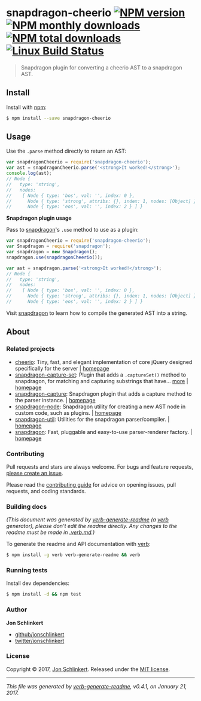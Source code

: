 # snapdragon-cheerio [![NPM version](https://img.shields.io/npm/v/snapdragon-cheerio.svg?style=flat)](https://www.npmjs.com/package/snapdragon-cheerio) [![NPM monthly downloads](https://img.shields.io/npm/dm/snapdragon-cheerio.svg?style=flat)](https://npmjs.org/package/snapdragon-cheerio)  [![NPM total downloads](https://img.shields.io/npm/dt/snapdragon-cheerio.svg?style=flat)](https://npmjs.org/package/snapdragon-cheerio) [![Linux Build Status](https://img.shields.io/travis/jonschlinkert/snapdragon-cheerio.svg?style=flat&label=Travis)](https://travis-ci.org/jonschlinkert/snapdragon-cheerio)

> Snapdragon plugin for converting a cheerio AST to a snapdragon AST.

## Install

Install with [npm](https://www.npmjs.com/):

```sh
$ npm install --save snapdragon-cheerio
```

## Usage

Use the `.parse` method directly to return an AST:

```js
var snapdragonCheerio = require('snapdragon-cheerio');
var ast = snapdragonCheerio.parse('<strong>It worked!</strong>');
console.log(ast);
// Node {
//   type: 'string',
//   nodes:
//    [ Node { type: 'bos', val: '', index: 0 },
//      Node { type: 'strong', attribs: {}, index: 1, nodes: [Object] },
//      Node { type: 'eos', val: '', index: 2 } ] }
```

**Snapdragon plugin usage**

Pass to [snapdragon](https://github.com/jonschlinkert/snapdragon)'s `.use` method to use as a plugin:

```js
var snapdragonCheerio = require('snapdragon-cheerio');
var Snapdragon = require('snapdragon');
var snapdragon = new Snapdragon();
snapdragon.use(snapdragonCheerio());

var ast = snapdragon.parse('<strong>It worked!</strong>');
// Node {
//   type: 'string',
//   nodes:
//    [ Node { type: 'bos', val: '', index: 0 },
//      Node { type: 'strong', attribs: {}, index: 1, nodes: [Object] },
//      Node { type: 'eos', val: '', index: 2 } ] }
```

Visit [snapdragon](https://github.com/jonschlinkert/snapdragon) to learn how to compile the generated AST into a string.

## About

### Related projects

* [cheerio](https://www.npmjs.com/package/cheerio): Tiny, fast, and elegant implementation of core jQuery designed specifically for the server | [homepage](https://github.com/cheeriojs/cheerio#readme "Tiny, fast, and elegant implementation of core jQuery designed specifically for the server")
* [snapdragon-capture-set](https://www.npmjs.com/package/snapdragon-capture-set): Plugin that adds a `.captureSet()` method to snapdragon, for matching and capturing substrings that have… [more](https://github.com/jonschlinkert/snapdragon-capture-set) | [homepage](https://github.com/jonschlinkert/snapdragon-capture-set "Plugin that adds a `.captureSet()` method to snapdragon, for matching and capturing substrings that have an `open` and `close`, like braces, brackets, etc")
* [snapdragon-capture](https://www.npmjs.com/package/snapdragon-capture): Snapdragon plugin that adds a capture method to the parser instance. | [homepage](https://github.com/jonschlinkert/snapdragon-capture "Snapdragon plugin that adds a capture method to the parser instance.")
* [snapdragon-node](https://www.npmjs.com/package/snapdragon-node): Snapdragon utility for creating a new AST node in custom code, such as plugins. | [homepage](https://github.com/jonschlinkert/snapdragon-node "Snapdragon utility for creating a new AST node in custom code, such as plugins.")
* [snapdragon-util](https://www.npmjs.com/package/snapdragon-util): Utilities for the snapdragon parser/compiler. | [homepage](https://github.com/jonschlinkert/snapdragon-util "Utilities for the snapdragon parser/compiler.")
* [snapdragon](https://www.npmjs.com/package/snapdragon): Fast, pluggable and easy-to-use parser-renderer factory. | [homepage](https://github.com/jonschlinkert/snapdragon "Fast, pluggable and easy-to-use parser-renderer factory.")

### Contributing

Pull requests and stars are always welcome. For bugs and feature requests, [please create an issue](../../issues/new).

Please read the [contributing guide](.github/contributing.md) for advice on opening issues, pull requests, and coding standards.

### Building docs

_(This document was generated by [verb-generate-readme](https://github.com/verbose/verb-generate-readme) (a [verb](https://github.com/verbose/verb) generator), please don't edit the readme directly. Any changes to the readme must be made in [.verb.md](.verb.md).)_

To generate the readme and API documentation with [verb](https://github.com/verbose/verb):

```sh
$ npm install -g verb verb-generate-readme && verb
```

### Running tests

Install dev dependencies:

```sh
$ npm install -d && npm test
```

### Author

**Jon Schlinkert**

* [github/jonschlinkert](https://github.com/jonschlinkert)
* [twitter/jonschlinkert](https://twitter.com/jonschlinkert)

### License

Copyright © 2017, [Jon Schlinkert](https://github.com/jonschlinkert).
Released under the [MIT license](LICENSE).

***

_This file was generated by [verb-generate-readme](https://github.com/verbose/verb-generate-readme), v0.4.1, on January 21, 2017._